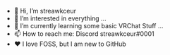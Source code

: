 - 👋 Hi, I’m streawkceur
- 👀 I’m interested in everything ...
- 🌱 I’m currently learning some basic VRChat Stuff ...
- 📫 How to reach me: Discord streawkceur#0001
- ❤️ I love FOSS, but I am new to GitHub
<!---
streawrov/streawrov is a ✨ special ✨ repository because its `README.md` (this file) appears on your GitHub profile.
You can click the Preview link to take a look at your changes.
--->
